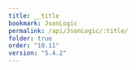 ```yaml
---
title: __title
bookmark: JsonLogic
permalink: /api/JsonLogic/:title/
folder: true
order: "10.11"
version: "5.4.2"
---
```


